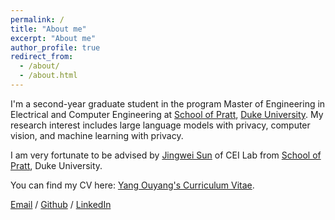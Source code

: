 ```yaml
---
permalink: /
title: "About me"
excerpt: "About me"
author_profile: true
redirect_from: 
  - /about/
  - /about.html
---
```


I'm a second-year graduate student in the program Master of Engineering in Electrical and Computer Engineering at [School of Pratt](https://eecs.pku.edu.cn/), [Duke University](https://duke.edu/). My research interest includes large language models with privacy, computer vision, and machine learning with privacy.

I am very fortunate to be advised by [Jingwei Sun](https://jingwei-sun.com/) of CEI Lab from [School of Pratt](https://cei.pratt.duke.edu/), Duke University.

You can find my CV here: [Yang Ouyang's Curriculum Vitae](../assets/YangOuyang's_Resume.pdf).

[Email](mailto:yang.ouyang@duke.edu) / [Github](https://github.com/oyy2000) / [LinkedIn](https://www.linkedin.com/in/yang-ouyang-363425213/)

